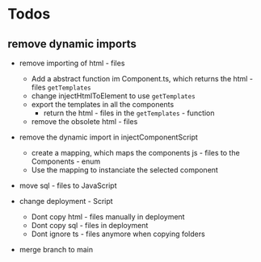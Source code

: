 # Todos
## remove dynamic imports

- remove importing of html - files
  - Add a abstract function im Component.ts, which returns the html - files `getTemplates`
  - change injectHtmlToElement to use `getTemplates`
  - export the templates in all the components
    - return the html - files in the `getTemplates` - function
  - remove the obsolete html - files

- remove the dynamic import in injectComponentScript
  - create a mapping, which maps the components js - files to the Components - enum
  - Use the mapping to instanciate the selected component

- move sql - files to JavaScript

- change deployment - Script
    - Dont copy html - files manually in deployment
    - Dont copy sql - files in deployment
    - Dont ignore ts - files anymore when copying folders

- merge branch to main
